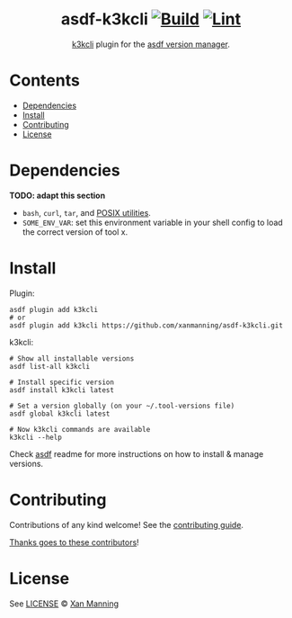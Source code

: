 <div align="center">

# asdf-k3kcli [![Build](https://github.com/xanmanning/asdf-k3kcli/actions/workflows/build.yml/badge.svg)](https://github.com/xanmanning/asdf-k3kcli/actions/workflows/build.yml) [![Lint](https://github.com/xanmanning/asdf-k3kcli/actions/workflows/lint.yml/badge.svg)](https://github.com/xanmanning/asdf-k3kcli/actions/workflows/lint.yml)

[k3kcli](https://github.com/rancher/k3k) plugin for the [asdf version manager](https://asdf-vm.com).

</div>

# Contents

- [Dependencies](#dependencies)
- [Install](#install)
- [Contributing](#contributing)
- [License](#license)

# Dependencies

**TODO: adapt this section**

- `bash`, `curl`, `tar`, and [POSIX utilities](https://pubs.opengroup.org/onlinepubs/9699919799/idx/utilities.html).
- `SOME_ENV_VAR`: set this environment variable in your shell config to load the correct version of tool x.

# Install

Plugin:

```shell
asdf plugin add k3kcli
# or
asdf plugin add k3kcli https://github.com/xanmanning/asdf-k3kcli.git
```

k3kcli:

```shell
# Show all installable versions
asdf list-all k3kcli

# Install specific version
asdf install k3kcli latest

# Set a version globally (on your ~/.tool-versions file)
asdf global k3kcli latest

# Now k3kcli commands are available
k3kcli --help
```

Check [asdf](https://github.com/asdf-vm/asdf) readme for more instructions on how to
install & manage versions.

# Contributing

Contributions of any kind welcome! See the [contributing guide](contributing.md).

[Thanks goes to these contributors](https://github.com/xanmanning/asdf-k3kcli/graphs/contributors)!

# License

See [LICENSE](LICENSE) © [Xan Manning](https://github.com/xanmanning/)
